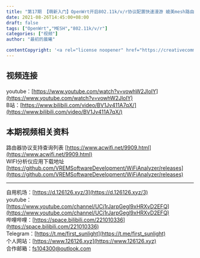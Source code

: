 ```yaml
---
title: "第17期 【萌新入门】OpenWrt开启802.11k/v/r协议配置快速漫游 媲美mesh路由器组网效果"
date: 2021-08-26T14:45:00+08:00
draft: false
tags: ["OpenWrt","MESH","802.11k/v/r"]
categories: ["视频"]
author: "最初的晨曦"

contentCopyright: '<a rel="license noopener" href="https://creativecommons.org/licenses/by-nc-sa/4.0/deed.zh" target="_blank">本文章采用 CC BY-NC-SA 4.0 许可协议</a>'
---
```

## 视频连接

youtube：[https://www.youtube.com/watch?v=vowhW2JloIY](https://www.youtube.com/watch?v=vowhW2JloIY)  
B站：[https://www.bilibili.com/video/BV1Jv411A7qX/](https://www.bilibili.com/video/BV1Jv411A7qX/)

## 本期视频相关资料

路由器协议支持查询列表 [https://www.acwifi.net/9909.html](https://www.acwifi.net/9909.html)  
WIFI分析仪应用下载地址 [https://github.com/VREMSoftwareDevelopment/WiFiAnalyzer/releases](https://github.com/VREMSoftwareDevelopment/WiFiAnalyzer/releases)

---

自用机场：[https://d.126126.xyz/3](https://d.126126.xyz/3)  
youtube：[https://www.youtube.com/channel/UCj1rJarpGegl9xHRXvD2EFQ](https://www.youtube.com/channel/UCj1rJarpGegl9xHRXvD2EFQ)  
哔哩哔哩：[https://space.bilibili.com/221010336](https://space.bilibili.com/221010336)  
Telegram：[https://t.me/first_sunlight](https://t.me/first_sunlight)  
个人网站：[https://www.126126.xyz](https://www.126126.xyz)  
合作邮箱：fs104300@outlook.com